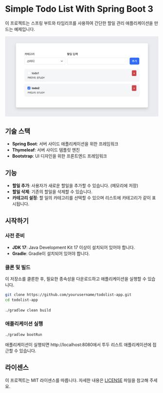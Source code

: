 # Simple Todo List With Spring Boot 3

이 프로젝트는 스프링 부트와 타임리프를 사용하여 간단한 할일 관리 애플리케이션을 만드는 예제입니다.

![result](result.png)

## 기술 스택

- **Spring Boot**: 서버 사이드 애플리케이션을 위한 프레임워크
- **Thymeleaf**: 서버 사이드 템플릿 엔진
- **Bootstrap**: UI 디자인을 위한 프론트엔드 프레임워크

## 기능

- **할일 추가**: 사용자가 새로운 할일을 추가할 수 있습니다. (메모리에 저장)
- **할일 삭제**: 기존의 할일을 삭제할 수 있습니다.
- **카테고리 설정**: 할 일의 카테고리를 선택할 수 있으며 리스트에 카테고리가 같이 표시됩니다.

## 시작하기

### 사전 준비

- **JDK 17**: Java Development Kit 17 이상이 설치되어 있어야 합니다.
- **Gradle**: Gradle이 설치되어 있어야 합니다.

### 클론 및 빌드

이 저장소를 클론한 후, 필요한 종속성을 다운로드하고 애플리케이션을 실행할 수 있습니다.

```bash
git clone https://github.com/yourusername/todolist-app.git
cd todolist-app

./gradlew clean build
```

### 애플리케이션 실행
```bash
./gradlew bootRun
```

애플리케이션이 실행되면 http://localhost:8080에서 투두 리스트 애플리케이션에 접근할 수 있습니다.

## 라이센스
이 프로젝트는 MIT 라이센스를 따릅니다. 자세한 내용은 [LICENSE](LICENSE) 파일을 참고해 주세요.